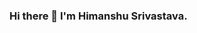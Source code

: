 ### Hi there 👋  I'm Himanshu Srivastava.

<!--
**Himanshu0120/Himanshu0120** is a ✨ _special_ ✨ repository because its `README.md` (this file) appears on your GitHub profile.


- 🔭 I’m currently working on Natural Language Processing Project.
- 🌱 I’m currently learning Data Science and Machine Learning.
- 💬 Ask me about Python and Machine Learning
- 📫 How to reach me: Contact No.-7017714336
